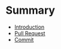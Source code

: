 # Summary

* [Introduction](README.md)
* [Pull Request](pull-requests/README.md)
* [Commit](commits/README.md)
